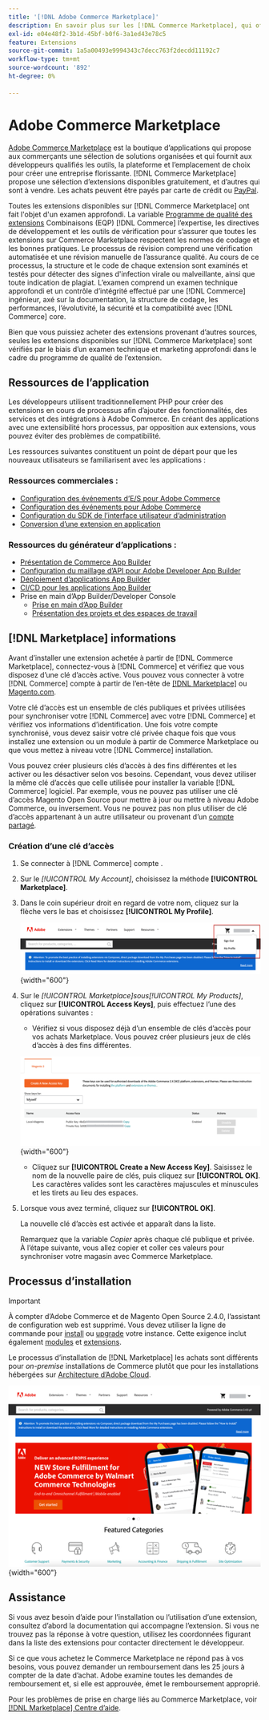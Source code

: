 ```yaml
---
title: '[!DNL Adobe Commerce Marketplace]'
description: En savoir plus sur les [!DNL Commerce Marketplace], qui offre aux commerçants une sélection organisée de solutions, et fournit aux développeurs qualifiés les outils, la plateforme et l’emplacement idéal pour créer une entreprise florissante.
exl-id: e04e48f2-3b1d-45bf-b0f6-3a1ed43e78c5
feature: Extensions
source-git-commit: 1a5a00493e9994343c7decc763f2decdd11192c7
workflow-type: tm+mt
source-wordcount: '892'
ht-degree: 0%

---
```


# Adobe Commerce Marketplace

[Adobe Commerce Marketplace][1] est la boutique d’applications qui propose aux commerçants une sélection de solutions organisées et qui fournit aux développeurs qualifiés les outils, la plateforme et l’emplacement de choix pour créer une entreprise florissante. [!DNL Commerce Marketplace] propose une sélection d’extensions disponibles gratuitement, et d’autres qui sont à vendre. Les achats peuvent être payés par carte de crédit ou [PayPal][2].

Toutes les extensions disponibles sur [!DNL Commerce Marketplace] ont fait l&#39;objet d&#39;un examen approfondi. La variable [Programme de qualité des extensions][3] Combinaisons (EQP) [!DNL Commerce] l’expertise, les directives de développement et les outils de vérification pour s’assurer que toutes les extensions sur Commerce Marketplace respectent les normes de codage et les bonnes pratiques. Le processus de révision comprend une vérification automatisée et une révision manuelle de l’assurance qualité. Au cours de ce processus, la structure et le code de chaque extension sont examinés et testés pour détecter des signes d&#39;infection virale ou malveillante, ainsi que toute indication de plagiat. L’examen comprend un examen technique approfondi et un contrôle d’intégrité effectué par une [!DNL Commerce] ingénieur, axé sur la documentation, la structure de codage, les performances, l’évolutivité, la sécurité et la compatibilité avec [!DNL Commerce] core.

Bien que vous puissiez acheter des extensions provenant d’autres sources, seules les extensions disponibles sur [!DNL Commerce Marketplace] sont vérifiés par le biais d’un examen technique et marketing approfondi dans le cadre du programme de qualité de l’extension.

## Ressources de l’application

Les développeurs utilisent traditionnellement PHP pour créer des extensions en cours de processus afin d’ajouter des fonctionnalités, des services et des intégrations à Adobe Commerce. En créant des applications avec une extensibilité hors processus, par opposition aux extensions, vous pouvez éviter des problèmes de compatibilité.

Les ressources suivantes constituent un point de départ pour que les nouveaux utilisateurs se familiarisent avec les applications :

### Ressources commerciales :

- [Configuration des événements d’E/S pour Adobe Commerce](https://developer.adobe.com/commerce/extensibility/events/)
- [Configuration des événements pour Adobe Commerce](https://developer.adobe.com/commerce/extensibility/events/configure-commerce/)
- [Configuration du SDK de l’interface utilisateur d’administration](https://developer.adobe.com/commerce/extensibility/admin-ui-sdk/)
- [Conversion d’une extension en application](https://developer.adobe.com/commerce/extensibility/app-development/#how-do-i-port-an-extension-into-an-app)

### Ressources du générateur d’applications :

- [Présentation de Commerce App Builder](https://developer.adobe.com/commerce/extensibility/app-development/)
- [Configuration du maillage d’API pour Adobe Developer App Builder](https://developer.adobe.com/graphql-mesh-gateway/gateway/getting-started/)
- [Déploiement d’applications App Builder](https://developer.adobe.com/app-builder/docs/guides/deployment/)
- [CI/CD pour les applications App Builder](https://developer.adobe.com/app-builder/docs/guides/deployment/ci_cd_for_firefly_apps/)
- Prise en main d’App Builder/Developer Console
   - [Prise en main d’App Builder](https://developer.adobe.com/app-builder/docs/getting_started/)
   - [Présentation des projets et des espaces de travail](https://developer.adobe.com/app-builder/docs/resources/videos/exploring/projects-and-workspaces/)

## [!DNL Marketplace] informations

Avant d’installer une extension achetée à partir de [!DNL Commerce Marketplace], connectez-vous à [!DNL Commerce] et vérifiez que vous disposez d’une clé d’accès active. Vous pouvez vous connecter à votre [!DNL Commerce] compte à partir de l’en-tête de [[!DNL Marketplace]][1] ou [Magento.com][6].

Votre clé d’accès est un ensemble de clés publiques et privées utilisées pour synchroniser votre [!DNL Commerce] avec votre [!DNL Commerce] et vérifiez vos informations d’identification. Une fois votre compte synchronisé, vous devez saisir votre clé privée chaque fois que vous installez une extension ou un module à partir de Commerce Marketplace ou que vous mettez à niveau votre [!DNL Commerce] installation.

Vous pouvez créer plusieurs clés d’accès à des fins différentes et les activer ou les désactiver selon vos besoins. Cependant, vous devez utiliser la même clé d’accès que celle utilisée pour installer la variable [!DNL Commerce] logiciel. Par exemple, vous ne pouvez pas utiliser une clé d’accès Magento Open Source pour mettre à jour ou mettre à niveau Adobe Commerce, ou inversement. Vous ne pouvez pas non plus utiliser de clé d’accès appartenant à un autre utilisateur ou provenant d’un [compte partagé](commerce-account-share.md).

### Création d’une clé d’accès

1. Se connecter à [!DNL Commerce] compte .

1. Sur le _[!UICONTROL My Account]_, choisissez la méthode **[!UICONTROL Marketplace]**.

1. Dans le coin supérieur droit en regard de votre nom, cliquez sur la flèche vers le bas et choisissez **[!UICONTROL My Profile]**.

   ![Votre [!DNL Marketplace] profile](./assets/marketplace-profile.png){width="600"}

1. Sur le _[!UICONTROL Marketplace]_sous_[!UICONTROL My Products]_, cliquez sur **[!UICONTROL Access Keys]**, puis effectuez l’une des opérations suivantes :

   - Vérifiez si vous disposez déjà d’un ensemble de clés d’accès pour vos achats Marketplace. Vous pouvez créer plusieurs jeux de clés d’accès à des fins différentes.

   ![Accéder aux clés](./assets/access-keys.png){width="600"}

   - Cliquez sur **[!UICONTROL Create a New Access Key]**. Saisissez le nom de la nouvelle paire de clés, puis cliquez sur **[!UICONTROL OK]**. Les caractères valides sont les caractères majuscules et minuscules et les tirets au lieu des espaces.

1. Lorsque vous avez terminé, cliquez sur **[!UICONTROL OK]**.

   La nouvelle clé d’accès est activée et apparaît dans la liste.

   Remarquez que la variable _Copier_ après chaque clé publique et privée. À l’étape suivante, vous allez copier et coller ces valeurs pour synchroniser votre magasin avec Commerce Marketplace.

## Processus d’installation

>[!IMPORTANT]
>
>À compter d’Adobe Commerce et de Magento Open Source 2.4.0, l’assistant de configuration web est supprimé. Vous devez utiliser la ligne de commande pour [install](https://experienceleague.adobe.com/docs/commerce-operations/installation-guide/advanced.html) ou [upgrade](https://experienceleague.adobe.com/docs/commerce-operations/upgrade-guide/implementation/perform-upgrade.html) votre instance. Cette exigence inclut également [modules](https://experienceleague.adobe.com/docs/commerce-operations/upgrade-guide/modules/upgrade.html) et [extensions](https://experienceleague.adobe.com/docs/commerce-operations/installation-guide/tutorials/extensions.html).

Le processus d’installation de [!DNL Marketplace] les achats sont différents pour _on-premise_ installations de Commerce plutôt que pour les installations hébergées sur [Architecture d’Adobe Cloud][4].

![Commerce Marketplace](./assets/marketplace.png){width="600"}

## Assistance

Si vous avez besoin d’aide pour l’installation ou l’utilisation d’une extension, consultez d’abord la documentation qui accompagne l’extension. Si vous ne trouvez pas la réponse à votre question, utilisez les coordonnées figurant dans la liste des extensions pour contacter directement le développeur.

Si ce que vous achetez le Commerce Marketplace ne répond pas à vos besoins, vous pouvez demander un remboursement dans les 25 jours à compter de la date d’achat. Adobe examine toutes les demandes de remboursement et, si elle est approuvée, émet le remboursement approprié.

Pour les problèmes de prise en charge liés au Commerce Marketplace, voir [[!DNL Marketplace] Centre d’aide][5].

[1]: https://marketplace.magento.com/
[2]: https://www.paypal.com/us/home
[3]: https://developer.adobe.com/commerce/marketplace/guides/sellers/extension-quality-program/
[4]: https://www.adobe.com/commerce/magento/enterprise.html
[5]: https://marketplacesupport.magento.com/hc/en-us
[6]: https://business.adobe.com/products/magento/magento-commerce.html
